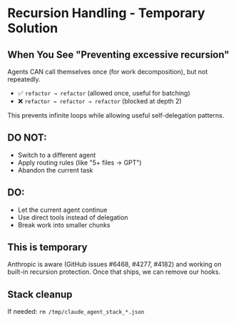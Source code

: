 # Recursion Handling - Temporary Solution

## When You See "Preventing excessive recursion"

Agents CAN call themselves once (for work decomposition), but not repeatedly.

- ✅ `refactor → refactor` (allowed once, useful for batching)
- ❌ `refactor → refactor → refactor` (blocked at depth 2)

This prevents infinite loops while allowing useful self-delegation patterns.

## DO NOT:

- Switch to a different agent
- Apply routing rules (like "5+ files → GPT")
- Abandon the current task

## DO:

- Let the current agent continue
- Use direct tools instead of delegation
- Break work into smaller chunks

## This is temporary

Anthropic is aware (GitHub issues #6468, #4277, #4182) and working on built-in recursion protection. Once that ships, we
can remove our hooks.

## Stack cleanup

If needed: `rm /tmp/claude_agent_stack_*.json`